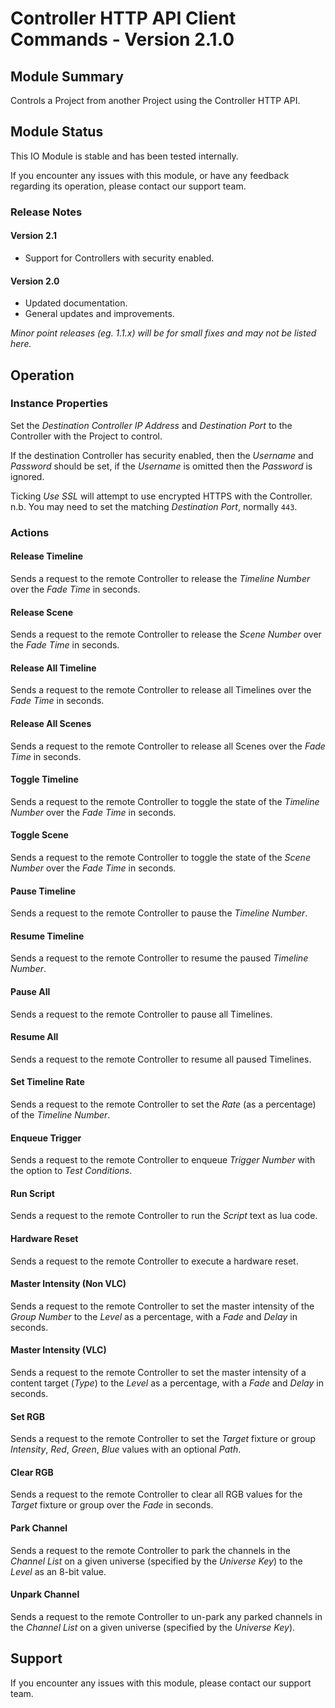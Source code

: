 # Controller HTTP API Client Commands - Version 2.1.0

[//]: # (THIS IS WHAT A COMMENT LOOKS LIKE)

[//]: # (Properties should be surrounded by eg. *Property Name*)
[//]: # (Values and options should be surrounded by eg. <code>Value</code>)

## Module Summary

Controls a Project from another Project using the Controller HTTP API.

## Module Status

This IO Module is stable and has been tested internally.

If you encounter any issues with this module, or have any feedback regarding its operation, please contact our support team.

[//]: # (### Module Scope)
[//]: # (If important to mention explain the limitations and things this module cannot perform)

### Release Notes

#### Version 2.1

* Support for Controllers with security enabled.

#### Version 2.0

* Updated documentation.
* General updates and improvements.

*Minor point releases (eg. 1.1.x) will be for small fixes and may not be listed here.*

[//]: # (## Requirements)
[//]: # (Mention any pre-requisites needed before setting up the module in terms of hardware, subscriptions, APIs)

[//]: # (## Configuration)
[//]: # (Mention any setup aspects the user should note that are generally done outside the Designer interface)

## Operation

[//]: # (Give operational details linked to using Instance Properties, Triggers, Conditions, Actions, Variables associated with the module's operation)

### Instance Properties

Set the *Destination Controller IP Address* and *Destination Port* to the Controller with the Project to control.

If the destination Controller has security enabled, then the *Username* and *Password* should be set, if the *Username* is omitted then the *Password* is ignored.

Ticking *Use SSL* will attempt to use encrypted HTTPS with the Controller. n.b. You may need to set the matching *Destination Port*, normally <code>443</code>.

[//]: # (### Triggers)

[//]: # (### Conditions)

[//]: # (#### Conditions Name)
[//]: # (#### Start with a verb such as "Is met when..." or "Returns true if...")

### Actions

#### Release Timeline

Sends a request to the remote Controller to release the *Timeline Number* over the *Fade Time* in seconds.

#### Release Scene

Sends a request to the remote Controller to release the *Scene Number* over the *Fade Time* in seconds.

#### Release All Timeline

Sends a request to the remote Controller to release all Timelines over the *Fade Time* in seconds.

#### Release All Scenes

Sends a request to the remote Controller to release all Scenes over the *Fade Time* in seconds.

#### Toggle Timeline

Sends a request to the remote Controller to toggle the state of the *Timeline Number* over the *Fade Time* in seconds.

#### Toggle Scene

Sends a request to the remote Controller to toggle the state of the *Scene Number* over the *Fade Time* in seconds.

#### Pause Timeline

Sends a request to the remote Controller to pause the *Timeline Number*.

#### Resume Timeline

Sends a request to the remote Controller to resume the paused *Timeline Number*.

#### Pause All

Sends a request to the remote Controller to pause all Timelines.

#### Resume All

Sends a request to the remote Controller to resume all paused Timelines.

#### Set Timeline Rate

Sends a request to the remote Controller to set the *Rate* (as a percentage) of the *Timeline Number*.

#### Enqueue Trigger

Sends a request to the remote Controller to enqueue *Trigger Number* with the option to *Test Conditions*.

#### Run Script

Sends a request to the remote Controller to run the *Script* text as lua code.

#### Hardware Reset

Sends a request to the remote Controller to execute a hardware reset.

#### Master Intensity (Non VLC)

Sends a request to the remote Controller to set the master intensity of the *Group Number* to the *Level* as a percentage,
with a *Fade* and *Delay* in seconds.

#### Master Intensity (VLC)

Sends a request to the remote Controller to set the master intensity of a content target (*Type*) to the *Level* as a percentage,
with a *Fade* and *Delay* in seconds.

#### Set RGB

Sends a request to the remote Controller to set the *Target* fixture or group *Intensity*, *Red*, *Green*, *Blue* values with an optional *Path*.

#### Clear RGB

Sends a request to the remote Controller to clear all RGB values for the *Target* fixture or group over the *Fade* in seconds.

#### Park Channel

Sends a request to the remote Controller to park the channels in the *Channel List* on a given universe (specified by the *Universe Key*) to the *Level* as an 8-bit value.

#### Unpark Channel

Sends a request to the remote Controller to un-park any parked channels in the *Channel List* on a given universe (specified by the *Universe Key*).

## Support

If you encounter any issues with this module, please contact our support team.

[//]: # (### Module Use Example)
[//]: # (If relevant to documentation give examples of module use)

[//]: # (### Further Notes)
[//]: # (Possible location for further notes, may not be used)
